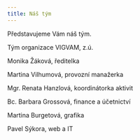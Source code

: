 ```yaml
---
title: Náš tým
---
```

Představujeme Vám náš tým.

Tým organizace VIGVAM, z.ú.

Monika Žáková, ředitelka

Martina Vilhumová, provozní manažerka

Mgr. Renata Hanzlová, koordinátorka aktivit

Bc. Barbara Grossová, finance a účetnictví

Martina Burgetová, grafika

Pavel Sýkora, web a IT
